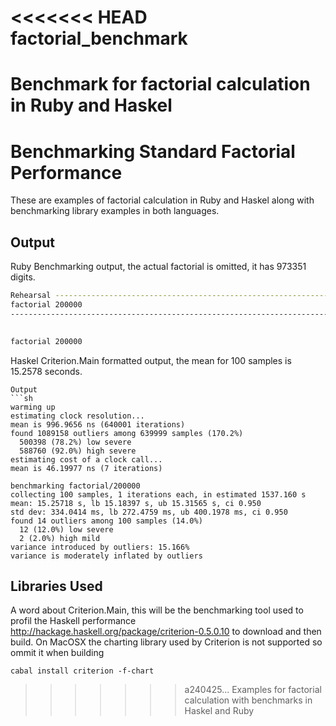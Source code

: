 <<<<<<< HEAD
factorial_benchmark
===================

Benchmark for factorial calculation in Ruby and Haskel
=======
Benchmarking Standard Factorial Performance
===========================================
These are examples of factorial calculation in Ruby and Haskel along with benchmarking library examples in both languages.

Output
-------

Ruby Benchmarking output, the actual factorial is omitted, it has 973351 digits.
```sh
Rehearsal ----------------------------------------------------------------------------------------------------------------------------------------
factorial 200000                                                                                      16.750000   6.080000  22.830000 ( 22.834252)
------------------------------------------------------------------------------------------------------------------------------ total: 22.830000sec

                                                                                                           user     system      total        real
factorial 200000                                                                                      17.520000   8.380000  25.900000 ( 25.903264)

```
Haskel Criterion.Main formatted output, the mean for 100 samples is 15.2578 seconds.

```
Output
```sh
warming up
estimating clock resolution...
mean is 996.9656 ns (640001 iterations)
found 1089158 outliers among 639999 samples (170.2%)
  500398 (78.2%) low severe
  588760 (92.0%) high severe
estimating cost of a clock call...
mean is 46.19977 ns (7 iterations)

benchmarking factorial/200000
collecting 100 samples, 1 iterations each, in estimated 1537.160 s
mean: 15.25718 s, lb 15.18397 s, ub 15.31565 s, ci 0.950
std dev: 334.0414 ms, lb 272.4759 ms, ub 400.1978 ms, ci 0.950
found 14 outliers among 100 samples (14.0%)
  12 (12.0%) low severe
  2 (2.0%) high mild
variance introduced by outliers: 15.166%
variance is moderately inflated by outliers
```

Libraries Used
--------------
A word about Criterion.Main, this will be the benchmarking tool used to profil the Haskell performance http://hackage.haskell.org/package/criterion-0.5.0.10 to download and then build. On MacOSX the charting library used by Criterion is not supported so ommit it when building 
```
cabal install criterion -f-chart
```



>>>>>>> a240425... Examples for factorial calculation with benchmarks in Haskel and Ruby
